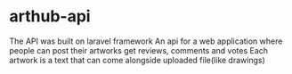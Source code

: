 # arthub-api
The API was built on laravel framework 
An api for a web application where people can post their artworks get reviews, comments and votes
Each artwork is a text that can come alongside uploaded file(like drawings)
